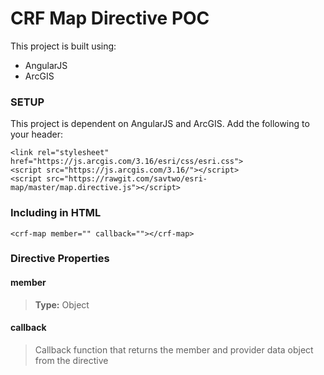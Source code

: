CRF Map Directive POC
=====================

This project is built using:

* AngularJS
* ArcGIS

### SETUP

This project is dependent on AngularJS and ArcGIS. Add the following to your header:

```
<link rel="stylesheet" href="https://js.arcgis.com/3.16/esri/css/esri.css">
<script src="https://js.arcgis.com/3.16/"></script>
<script src="https://rawgit.com/savtwo/esri-map/master/map.directive.js"></script>
```

### Including in HTML

`<crf-map member="" callback=""></crf-map>`

### Directive Properties

#### member
> **Type:** Object

#### callback
> Callback function that returns the member and provider data object from the directive